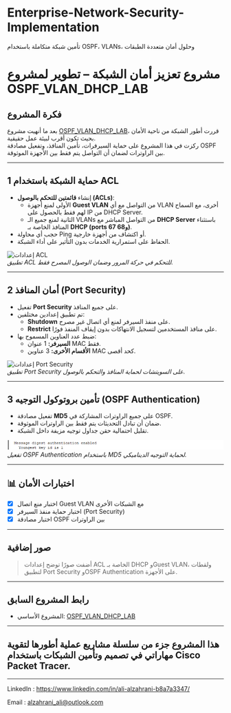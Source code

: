 # Enterprise-Network-Security-Implementation
 تأمين شبكة متكاملة باستخدام OSPF، VLANs، وحلول أمان متعددة الطبقات


# مشروع تعزيز أمان الشبكة – تطوير لمشروع OSPF_VLAN_DHCP_LAB

## فكرة المشروع  
بعد ما أنهيت مشروع [OSPF_VLAN_DHCP_LAB](https://github.com/Ali-ssz/OSPF_VLAN_DHCP_LAB)، قررت أطور الشبكة من ناحية الأمان بحيث تكون أقرب لبيئة عمل حقيقية.  
ركزت في هذا المشروع على حماية السيرفرات، تأمين المنافذ، وتفعيل مصادقة OSPF بين الراوترات لضمان أن التواصل يتم فقط بين الأجهزة الموثوقة.

---

## 1️ حماية الشبكة باستخدام ACL  
- إنشاء **قائمتين للتحكم بالوصول (ACLs)**:
  - الأولى لمنع أجهزة **Guest VLAN** من التواصل مع أي VLAN أخرى، مع السماح لهم فقط بالحصول على IP من DHCP Server.  
  - الثانية لمنع جميع الـ VLANs من التواصل المباشر مع **DHCP Server** باستثناء المنافذ الخاصة بـ **DHCP (ports 67 و68)**.  
- حجب أي محاولة Ping أو اكتشاف من أجهزة خارجية.  
- الحفاظ على استمرارية الخدمات بدون التأثير على أداء الشبكة.

![إعدادات ACL](./images/acl-configuration.png)  
*تطبيق ACL للتحكم في حركة المرور وضمان الوصول المصرح فقط.*

---

## 2️ أمان المنافذ (Port Security)  
- تفعيل **Port Security** على جميع المنافذ.  
- تم تطبيق إعدادين مختلفين:
  - **Shutdown** على منفذ السيرفر لمنع أي اتصال غير مصرح.  
  - **Restrict** على منافذ المستخدمين لتسجيل الانتهاكات بدون إيقاف المنفذ فورًا.  
- ضبط عدد العناوين المسموح بها:
  - **السيرفر:** 1 عنوان MAC فقط.  
  - **الأقسام الأخرى:** 3 عناوين MAC كحد أقصى.  

![إعدادات Port Security](./images/port-security.png)  
*تطبيق Port Security على السويتشات لحماية المنافذ والتحكم بالوصول.*

---

## 3️ تأمين بروتوكول التوجيه (OSPF Authentication)  
- تفعيل مصادقة **MD5** على جميع الراوترات المشاركة في OSPF.  
- ضمان أن تبادل التحديثات يتم فقط بين الراوترات الموثوقة.  
- تقليل احتمالية حقن جداول توجيه مزيفة داخل الشبكة.

![OSPF Authentication](./images/ospf-auth.png)  
*تفعيل OSPF Authentication باستخدام MD5 لحماية التوجيه الديناميكي.*

---

## 📊 اختبارات الأمان
- [x] اختبار منع اتصال Guest VLAN مع الشبكات الأخرى
- [x] اختبار حماية منفذ السيرفر (Port Security)  
- [x] اختبار مصادقة OSPF بين الراوترات

---

##  صور إضافية  
> أضفت صورًا توضح إعدادات ACL الخاصة بـ DHCP وGuest VLAN، ولقطات لتطبيق Port Security وOSPF Authentication على الأجهزة.

---

##  رابط المشروع السابق  
- المشروع الأساسي: [OSPF_VLAN_DHCP_LAB](https://github.com/Ali-ssz/OSPF_VLAN_DHCP_LAB)

---


## هذا المشروع جزء من سلسلة مشاريع عملية أطورها لتقوية مهاراتي في تصميم وتأمين الشبكات باستخدام Cisco Packet Tracer.

---


LinkedIn : https://www.linkedin.com/in/ali-alzahrani-b8a7a3347/

Email : alzahrani_ali@outlook.com
